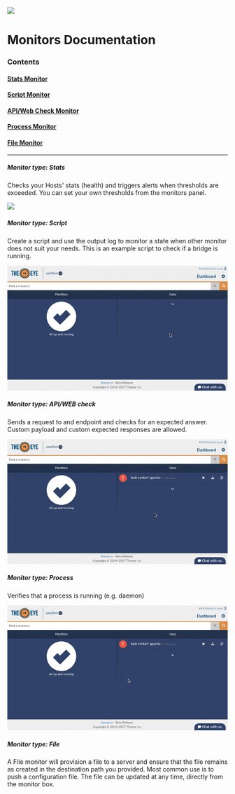 [![](https://theeye.io/landpage/images/logo.png)](https://theeye.io)

# Monitors Documentation
### Contents
#### [Stats Monitor](#monitor-type-stats)
#### [Script Monitor](#monitor-type-script)
#### [API/Web Check Monitor](#monitor-type-api-webcheck)
#### [Process Monitor](#monitor-type-process)
#### [File Monitor](#monitor-type-file)
------------------------------

##### Monitor type: Stats

Checks your Hosts' stats (health) and triggers alerts when thresholds are exceeded.
You can set your own thresholds from the monitors panel.

![](https://github.com/patobas/docs/blob/master/monitor_stats.gif)

##### Monitor type: Script

Create a script and use the output log to monitor a state when other monitor does not suit your needs.
This is an example script to check if a bridge is running.

![](https://github.com/patobas/docs/blob/master/monitor_script.gif)


##### Monitor type: API/WEB check

Sends a request to and endpoint and checks for an expected answer.
Custom payload and custom expected responses are allowed.

![](https://github.com/patobas/docs/blob/master/web_api.gif)


##### Monitor type: Process

Verifies that a process is running (e.g. daemon)

![](https://github.com/patobas/docs/blob/master/monitor_process.gif)

##### Monitor type: File

A File monitor will provision a file to a server and ensure that the file remains as created in the destination path you provided.
Most common use is to push a configuration file. The file can be updated at any time, directly from the monitor box.
